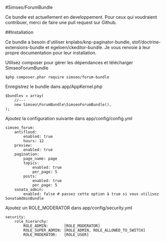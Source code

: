 #Simseo/ForumBundle

Ce bundle est actuellement en developpement. Pour ceux qui voudraient contribuer, merci de faire une pull request sur Github. 

##Installation

Ce bundle a besoin d'utiliser knplabs/knp-paginator-bundle, stof/doctrine-extensions-bundle et egeloen/ckeditor-bundle. Je vous renvoie à leur propre documentation pour leur installation.

Utilisez composer pour gérer les dépendances et télécharger SimseoForumBundle

    $php composer.phar require simseo/forum-bundle


Enregistrez le bundle dans app/AppKernel.php

    $bundles = array(
        //---
        new Simseo\ForumBundle\SimseoForumBundle(),
    );

Ajoutez la configuration suivante dans app/config/config.yml

    simseo_forum:
        antiflood:
            enabled: true
            hours: 12 
        preview:
            enabled: true
        pagination:
            page_name: page
            topics:
                enabled: true
                per_page: 5
            posts: 
                enabled: true
                per_page: 5
        sonata_admin:
            enabled: false # passez cette option à true si vous utilisez SonataAdminBundle

Ajoutez un ROLE_MODERATOR dans app/config/security.yml

    security:
        role_hierarchy:
            ROLE_ADMIN:       [ROLE_MODERATOR]
            ROLE_SUPER_ADMIN: [ROLE_ADMIN, ROLE_ALLOWED_TO_SWITCH]
            ROLE_MODERATOR:   [ROLE_USER]
